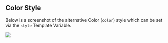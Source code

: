 ## Color Style

Below is a screenshot of the alternative Color (`color`) style which can be set via the `style` Template Variable.

![](../../assets/images/defaults/styles/CODE_NAME_color.png)